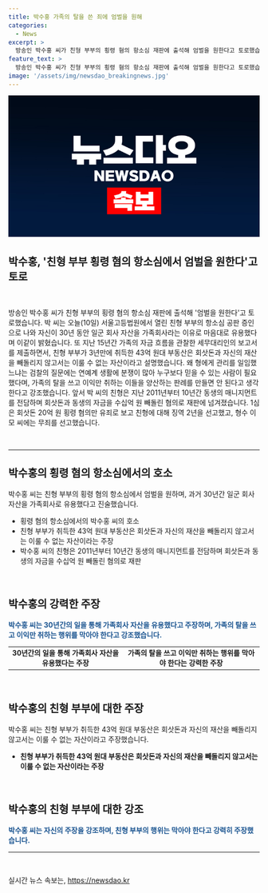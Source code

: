 ```yaml
---
title: 박수홍 가족의 탈을 쓴 죄에 엄벌을 원해
categories:
  - News
excerpt: >
  방송인 박수홍 씨가 친형 부부의 횡령 혐의 항소심 재판에 출석해 엄벌을 원한다고 토로했습니다. 박 씨는 오늘(10일) 서울고등법원에서 열린 친형 부부의 항소심 공판 증인으로 나와 자신이 30년 동안 일군 회사 자산을 가족회사라는 이유로 마음대로 유용했다고 밝혔습니다. 또한, 친형 부부가 3년만에 취득한 43억 원대 부동산은 회삿돈과 자신의 재산을 빼돌리지 않고서는 이룰 수 없는 자산이라고 설명했습니다. 박 씨는 검찰의 질문에 대해 가족의 탈을 쓰고 이익만 취하는 이들을 양산하는 판례를 만들면 안 된다고 강조했습니다.
feature_text: >
  방송인 박수홍 씨가 친형 부부의 횡령 혐의 항소심 재판에 출석해 엄벌을 원한다고 토로했습니다. 박 씨는 오늘(10일) 서울고등법원에서 열린 친형 부부의 항소심 공판 증인으로 나와 자신이 30년 동안 일군 회사 자산을 가족회사라는 이유로 마음대로 유용했다고 밝혔습니다. 또한, 친형 부부가 3년만에 취득한 43억 원대 부동산은 회삿돈과 자신의 재산을 빼돌리지 않고서는 이룰 수 없는 자산이라고 설명했습니다. 박 씨는 검찰의 질문에 대해 가족의 탈을 쓰고 이익만 취하는 이들을 양산하는 판례를 만들면 안 된다고 강조했습니다.
image: '/assets/img/newsdao_breakingnews.jpg'
---
```


<p><img src="/assets/img/newsdao_breakingnews.jpg" alt="flaretime 속보" /></p>

<h2 data-ke-size="size36">박수홍, '친형 부부 횡령 혐의 항소심에서 엄벌을 원한다'고 토로</h2>

<p data-ke-size="size16">&nbsp;</p>

<p>방송인 박수홍 씨가 친형 부부의 횡령 혐의 항소심 재판에 출석해 '엄벌을 원한다'고 토로했습니다. 박 씨는 오늘(10일) 서울고등법원에서 열린 친형 부부의 항소심 공판 증인으로 나와 자신이 30년 동안 일군 회사 자산을 가족회사라는 이유로 마음대로 유용했다며 이같이 밝혔습니다. 또 지난 15년간 가족의 자금 흐름을 관찰한 세무대리인의 보고서를 제출하면서, 친형 부부가 3년만에 취득한 43억 원대 부동산은 회삿돈과 자신의 재산을 빼돌리지 않고서는 이룰 수 없는 자산이라고 설명했습니다. 왜 형에게 관리를 일임했느냐는 검찰의 질문에는 연예계 생활에 분쟁이 많아 누구보다 믿을 수 있는 사람이 필요했다며, 가족의 탈을 쓰고 이익만 취하는 이들을 양산하는 판례를 만들면 안 된다고 생각한다고 강조했습니다. 앞서 박 씨의 친형은 지난 2011년부터 10년간 동생의 매니지먼트를 전담하며 회삿돈과 동생의 자금을 수십억 원 빼돌린 혐의로 재판에 넘겨졌습니다. 1심은 회삿돈 20억 원 횡령 혐의만 유죄로 보고 친형에 대해 징역 2년을 선고했고, 형수 이 모 씨에는 무죄를 선고했습니다.</p>

<p data-ke-size="size16">&nbsp;</p>

<hr>

<h2 data-ke-size="size26">박수홍의 횡령 혐의 항소심에서의 호소</h2>

<p data-ke-size="size16">박수홍 씨는 친형 부부의 횡령 혐의 항소심에서 엄벌을 원하며, 과거 30년간 일군 회사 자산을 가족회사로 유용했다고 진술했습니다.</p>

<ul>
  <li>횡령 혐의 항소심에서의 박수홍 씨의 호소</li>
  <li>친형 부부가 취득한 43억 원대 부동산은 회삿돈과 자신의 재산을 빼돌리지 않고서는 이룰 수 없는 자산이라는 주장</b>
  <li>박수홍 씨의 친형은 2011년부터 10년간 동생의 매니지먼트를 전담하며 회삿돈과 동생의 자금을 수십억 원 빼돌린 혐의로 재판</li>
</ul>

<p data-ke-size="size16">&nbsp;</p>

<h2 data-ke-size="size26">박수홍의 강력한 주장</h2>

<p data-ke-size="size16"><b><span style="color: #1a5490;">박수홍 씨는 30년간의 일을 통해 가족회사 자산을 유용했다고 주장하며, 가족의 탈을 쓰고 이익만 취하는 행위를 막아야 한다고 강조했습니다.</span></b></p>

<table>
  <tr>
    <td style="text-align: center; height: 17px;"><b>30년간의 일을 통해 가족회사 자산을 유용했다는 주장</b></td>
    <td style="text-align: center; height: 17px;"><b>가족의 탈을 쓰고 이익만 취하는 행위를 막아야 한다는 강력한 주장</b></td>
  </tr>
</table>

<p data-ke-size="size16">&nbsp;</p>

<h2 data-ke-size="size26">박수홍의 친형 부부에 대한 주장</h2>

<p data-ke-size="size16">박수홍 씨는 친형 부부가 취득한 43억 원대 부동산은 회삿돈과 자신의 재산을 빼돌리지 않고서는 이룰 수 없는 자산이라고 주장했습니다.</p>

<ul>
  <li><b>친형 부부가 취득한 43억 원대 부동산은 회삿돈과 자신의 재산을 빼돌리지 않고서는 이룰 수 없는 자산이라는 주장</b></li>
</ul>

<p data-ke-size="size16">&nbsp;</p>

<h2 data-ke-size="size26">박수홍의 친형 부부에 대한 강조</h2>

<p data-ke-size="size16"><b><span style="color: #1a5490;">박수홍 씨는 자신의 주장을 강조하며, 친형 부부의 행위는 막아야 한다고 강력히 주장했습니다.</span></b></p>

<hr>

<p data-ke-size="size16">&nbsp;</p>
실시간 뉴스 속보는, <a href="https://newsdao.kr" rel="dofollow">https://newsdao.kr</a>


